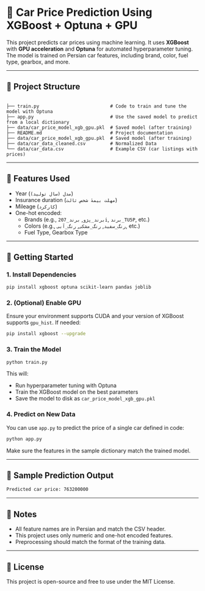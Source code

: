# 🚗 Car Price Prediction Using XGBoost + Optuna + GPU

This project predicts car prices using machine learning. It uses **XGBoost** with **GPU acceleration** and **Optuna** for automated hyperparameter tuning. The model is trained on Persian car features, including brand, color, fuel type, gearbox, and more.

---

## 📁 Project Structure

```

├── train.py                          # Code to train and tune the model with Optuna
├── app.py                            # Use the saved model to predict from a local dictionary
├── data/car_price_model_xgb_gpu.pkl  # Saved model (after training)
├── README.md                         # Project documentation
├── data/car_price_model_xgb_gpu.pkl  # Saved model (after training)
├── data/car_data_cleaned.csv         # Normalized Data
└── data/car_data.csv                 # Example CSV (car listings with prices)

````

---

## 🧠 Features Used

- Year (`مدل (سال تولید)`)
- Insurance duration (`مهلت بیمهٔ شخص ثالث`)
- Mileage (`کارکرد`)
- One-hot encoded:
  - Brands (e.g., `برند_پژو`, `برند_207i`, `برند_TU5P`, etc.)
  - Colors (e.g., `رنگ_سفید`, `رنگ_مشکی`, `رنگ_آبی`, etc.)
  - Fuel Type, Gearbox Type

---

## 🚀 Getting Started

### 1. Install Dependencies

```bash
pip install xgboost optuna scikit-learn pandas joblib
````

### 2. (Optional) Enable GPU

Ensure your environment supports CUDA and your version of XGBoost supports `gpu_hist`. If needed:

```bash
pip install xgboost --upgrade
```

### 3. Train the Model

```bash
python train.py
```

This will:

* Run hyperparameter tuning with Optuna
* Train the XGBoost model on the best parameters
* Save the model to disk as `car_price_model_xgb_gpu.pkl`

### 4. Predict on New Data

You can use `app.py` to predict the price of a single car defined in code:

```bash
python app.py
```

Make sure the features in the sample dictionary match the trained model.

---

## 🧪 Sample Prediction Output

```bash
Predicted car price: 763200000
```

---

## 📌 Notes

* All feature names are in Persian and match the CSV header.
* This project uses only numeric and one-hot encoded features.
* Preprocessing should match the format of the training data.

---

## 📃 License

This project is open-source and free to use under the MIT License.
